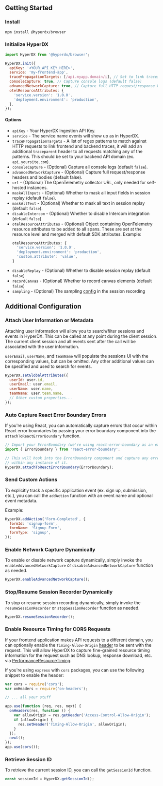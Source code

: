 ## Getting Started

### Install

```bash
npm install @hyperdx/browser
```

### Initialize HyperDX

```js
import HyperDX from '@hyperdx/browser';

HyperDX.init({
  apiKey: '<YOUR_API_KEY_HERE>',
  service: 'my-frontend-app',
  tracePropagationTargets: [/api.myapp.domain/i], // Set to link traces from frontend to backend requests
  consoleCapture: true, // Capture console logs (default false)
  advancedNetworkCapture: true, // Capture full HTTP request/response headers and bodies (default false)
  otelResourceAttributes: {
    'service.version': '1.0.0',
    'deployment.environment': 'production',
  },
});
```

#### Options

- `apiKey` - Your HyperDX Ingestion API Key.
- `service` - The service name events will show up as in HyperDX.
- `tracePropagationTargets` - A list of regex patterns to match against HTTP
  requests to link frontend and backend traces, it will add an additional
  `traceparent` header to all requests matching any of the patterns. This should
  be set to your backend API domain (ex. `api.yoursite.com`).
- `consoleCapture` - (Optional) Capture all console logs (default `false`).
- `advancedNetworkCapture` - (Optional) Capture full request/response headers
  and bodies (default false).
- `url` - (Optional) The OpenTelemetry collector URL, only needed for
  self-hosted instances.
- `maskAllInputs` - (Optional) Whether to mask all input fields in session
  replay (default `false`).
- `maskAllText` - (Optional) Whether to mask all text in session replay (default
  `false`).
- `disableIntercom` - (Optional) Whether to disable Intercom integration (default `false`)
- `otelResourceAttributes` - (Optional) Object containing OpenTelemetry resource attributes to be added to all spans. These are set at the resource level and merged with default SDK attributes. Example:
  ```js
  otelResourceAttributes: {
    'service.version': '1.0.0',
    'deployment.environment': 'production',
    'custom.attribute': 'value',
  }
  ```
- `disableReplay` - (Optional) Whether to disable session replay (default `false`)
- `recordCanvas` - (Optional) Whether to record canvas elements (default `false`)
- `sampling` - (Optional) The sampling [config](https://github.com/rrweb-io/rrweb/blob/5fbb904edb653f3da17e6775ee438d81ef0bba83/docs/recipes/optimize-storage.md?plain=1#L22) in the session recording 

## Additional Configuration

### Attach User Information or Metadata

Attaching user information will allow you to search/filter sessions and events
in HyperDX. This can be called at any point during the client session. The
current client session and all events sent after the call will be associated
with the user information.

`userEmail`, `userName`, and `teamName` will populate the sessions UI with the
corresponding values, but can be omitted. Any other additional values can be
specified and used to search for events.

```js
HyperDX.setGlobalAttributes({
  userId: user.id,
  userEmail: user.email,
  userName: user.name,
  teamName: user.team.name,
  // Other custom properties...
});
```

### Auto Capture React Error Boundary Errors

If you're using React, you can automatically capture errors that occur within
React error boundaries by passing your error boundary component 
into the `attachToReactErrorBoundary` function.

```js
// Import your ErrorBoundary (we're using react-error-boundary as an example)
import { ErrorBoundary } from 'react-error-boundary';

// This will hook into the ErrorBoundary component and capture any errors that occur
// within any instance of it.
HyperDX.attachToReactErrorBoundary(ErrorBoundary);
```

### Send Custom Actions

To explicitly track a specific application event (ex. sign up, submission,
etc.), you can call the `addAction` function with an event name and optional
event metadata.

Example:

```js
HyperDX.addAction('Form-Completed', {
  formId: 'signup-form',
  formName: 'Signup Form',
  formType: 'signup',
});
```

### Enable Network Capture Dynamically

To enable or disable network capture dynamically, simply invoke the
`enableAdvancedNetworkCapture` or `disableAdvancedNetworkCapture` function as
needed.

```js
HyperDX.enableAdvancedNetworkCapture();
```

### Stop/Resume Session Recorder Dynamically

To stop or resume session recording dynamically, simply invoke the
`resumeSessionRecorder` or `stopSessionRecorder` function as needed.

```js
HyperDX.resumeSessionRecorder();
```

### Enable Resource Timing for CORS Requests

If your frontend application makes API requests to a different domain, you can
optionally enable the `Timing-Allow-Origin`
[header](https://developer.mozilla.org/en-US/docs/Web/HTTP/Headers/Timing-Allow-Origin)
to be sent with the request. This will allow HyperDX to capture fine-grained
resource timing information for the request such as DNS lookup, response
download, etc. via
[PerformanceResourceTiming](https://developer.mozilla.org/en-US/docs/Web/API/PerformanceResourceTiming).

If you're using `express` with `cors` packages, you can use the following
snippet to enable the header:

```js
var cors = require('cors');
var onHeaders = require('on-headers');

// ... all your stuff

app.use(function (req, res, next) {
  onHeaders(res, function () {
    var allowOrigin = res.getHeader('Access-Control-Allow-Origin');
    if (allowOrigin) {
      res.setHeader('Timing-Allow-Origin', allowOrigin);
    }
  });
  next();
});
app.use(cors());
```

### Retrieve Session ID

To retrieve the current session ID, you can call the `getSessionId` function.

```js
const sessionId = HyperDX.getSessionId();
```

